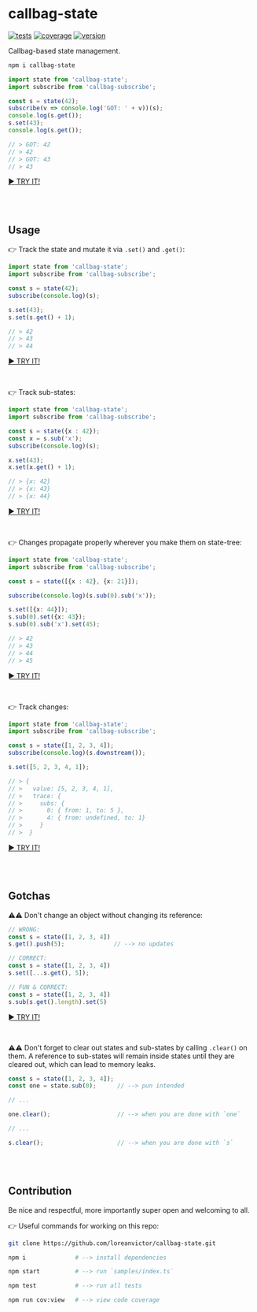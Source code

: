 # callbag-state
[![tests](https://img.shields.io/github/workflow/status/loreanvictor/callbag-state/Test%20and%20Report%20Coverage?label=tests&logo=mocha&logoColor=green&style=flat-square)](https://github.com/loreanvictor/callbag-state/actions?query=workflow%3A%22Test+and+Report+Coverage%22)
[![coverage](https://img.shields.io/codecov/c/github/loreanvictor/callbag-state?logo=codecov&style=flat-square)](https://codecov.io/gh/loreanvictor/callbag-state)
[![version](https://img.shields.io/npm/v/callbag-state?logo=npm&style=flat-square)](https://www.npmjs.com/package/callbag-state)

Callbag-based state management.
```bash
npm i callbag-state
```
```ts
import state from 'callbag-state';
import subscribe from 'callbag-subscribe';

const s = state(42);
subscribe(v => console.log('GOT: ' + v))(s);
console.log(s.get());
s.set(43);
console.log(s.get());

// > GOT: 42
// > 42
// > GOT: 43
// > 43
```
[► TRY IT!](https://stackblitz.com/edit/callbag-state-demo1?devtoolsheight=33&embed=1&file=index.ts)

<br><br>

## Usage

👉 Track the state and mutate it via `.set()` and `.get()`:
```ts
import state from 'callbag-state';
import subscribe from 'callbag-subscribe';

const s = state(42);
subscribe(console.log)(s);

s.set(43);
s.set(s.get() + 1);

// > 42
// > 43
// > 44
```
[► TRY IT!](https://stackblitz.com/edit/callbag-state-demo2?devtoolsheight=33&embed=1&file=index.ts)

<br>

👉 Track sub-states:
```ts
import state from 'callbag-state';
import subscribe from 'callbag-subscribe';

const s = state({x : 42});
const x = s.sub('x');
subscribe(console.log)(s);

x.set(43);
x.set(x.get() + 1);

// > {x: 42}
// > {x: 43}
// > {x: 44}
```
[► TRY IT!](https://stackblitz.com/edit/callbag-state-demo3?devtoolsheight=33&embed=1&file=index.ts)

<br>

👉 Changes propagate properly wherever you make them on state-tree:
```ts
import state from 'callbag-state';
import subscribe from 'callbag-subscribe';

const s = state([{x : 42}, {x: 21}]);

subscribe(console.log)(s.sub(0).sub('x'));

s.set([{x: 44}]);
s.sub(0).set({x: 43});
s.sub(0).sub('x').set(45);

// > 42
// > 43
// > 44
// > 45
```
[► TRY IT!](https://stackblitz.com/edit/callbag-state-demo4?devtoolsheight=33&embed=1&file=index.ts)

<br>

👉 Track changes:

```ts
import state from 'callbag-state';
import subscribe from 'callbag-subscribe';

const s = state([1, 2, 3, 4]);
subscribe(console.log)(s.downstream());

s.set([5, 2, 3, 4, 1]);

// > {
// >   value: [5, 2, 3, 4, 1],
// >   trace: {
// >     subs: {
// >       0: { from: 1, to: 5 },
// >       4: { from: undefined, to: 1}
// >     }
// >  }
```
[► TRY IT!](https://stackblitz.com/edit/callbag-state-demo6?devtoolsheight=33&embed=1&file=index.ts)

<br><br>

## Gotchas

⚠️⚠️ Don't change an object without changing its reference:
```ts
// WRONG:
const s = state([1, 2, 3, 4])
s.get().push(5);              // --> no updates
```
```ts
// CORRECT:
const s = state([1, 2, 3, 4])
s.set([...s.get(), 5]);
```
```ts
// FUN & CORRECT:
const s = state([1, 2, 3, 4])
s.sub(s.get().length).set(5)
```
[► TRY IT!](https://stackblitz.com/edit/callbag-state-demo5?devtoolsheight=33&embed=1&file=index.ts)

<br>

⚠️⚠️ Don't forget to clear out states and sub-states by calling `.clear()` on them. A reference to
sub-states will remain inside states until they are cleared out, which can lead to memory leaks.

```ts
const s = state([1, 2, 3, 4]);
const one = state.sub(0);      // --> pun intended

// ...

one.clear();                   // --> when you are done with `one`

// ...

s.clear();                     // --> when you are done with `s`
```


<br><br>

## Contribution

Be nice and respectful, more importantly super open and welcoming to all.

👉 Useful commands for working on this repo:
```bash
git clone https://github.com/loreanvictor/callbag-state.git
```
```bash
npm i              # --> install dependencies
```
```bash
npm start          # --> run `samples/index.ts`
```
```bash
npm test           # --> run all tests
```
```bash
npm run cov:view   # --> view code coverage
```
